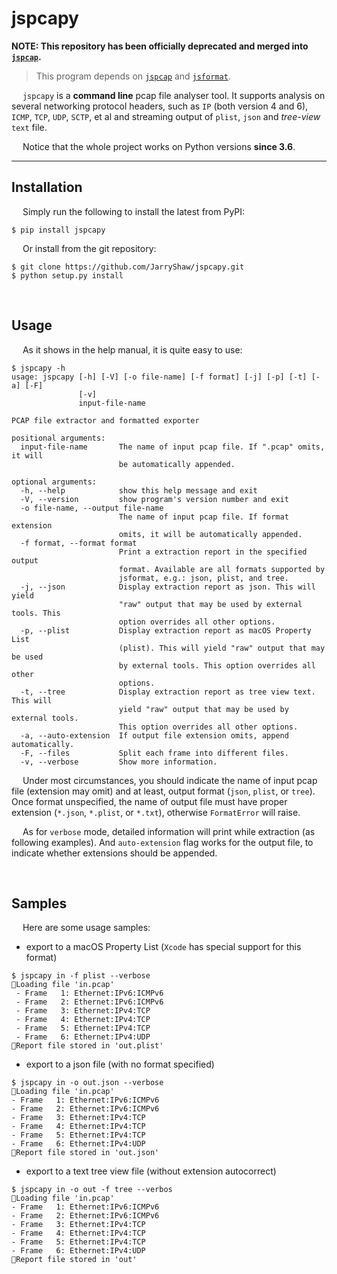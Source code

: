 # jspcapy

__NOTE: This repository has been officially deprecated and merged into [`jspcap`](https://github.com/JarryShaw/jspcap).__

 > This program depends on [`jspcap`](https://github.com/JarryShaw/jspcap) and [`jsformat`](https://github.com/JarryShaw/jsformat).

&emsp; `jspcapy` is a **command line** pcap file analyser tool. It supports analysis on several networking protocol headers, such as `IP` (both version 4 and 6), `ICMP`, `TCP`, `UDP`, `SCTP`, et al and streaming output of `plist`, `json` and *tree-view* `text` file.

&emsp; Notice that the whole project works on Python versions __since 3.6__.

---

## Installation

&emsp; Simply run the following to install the latest from PyPI:

```
$ pip install jspcapy
```

&emsp; Or install from the git repository:

```
$ git clone https://github.com/JarryShaw/jspcapy.git
$ python setup.py install
```

&nbsp;

## Usage

&emsp; As it shows in the help manual, it is quite easy to use:

```
$ jspcapy -h
usage: jspcapy [-h] [-V] [-o file-name] [-f format] [-j] [-p] [-t] [-a] [-F]
               [-v]
               input-file-name

PCAP file extractor and formatted exporter

positional arguments:
  input-file-name       The name of input pcap file. If ".pcap" omits, it will
                        be automatically appended.

optional arguments:
  -h, --help            show this help message and exit
  -V, --version         show program's version number and exit
  -o file-name, --output file-name
                        The name of input pcap file. If format extension
                        omits, it will be automatically appended.
  -f format, --format format
                        Print a extraction report in the specified output
                        format. Available are all formats supported by
                        jsformat, e.g.: json, plist, and tree.
  -j, --json            Display extraction report as json. This will yield
                        "raw" output that may be used by external tools. This
                        option overrides all other options.
  -p, --plist           Display extraction report as macOS Property List
                        (plist). This will yield "raw" output that may be used
                        by external tools. This option overrides all other
                        options.
  -t, --tree            Display extraction report as tree view text. This will
                        yield "raw" output that may be used by external tools.
                        This option overrides all other options.
  -a, --auto-extension  If output file extension omits, append automatically.
  -F, --files           Split each frame into different files.
  -v, --verbose         Show more information.
```

&emsp; Under most circumstances, you should indicate the name of input pcap file (extension may omit) and at least, output format (`json`, `plist`, or `tree`). Once format unspecified, the name of output file must have proper extension (`*.json`, `*.plist`, or `*.txt`), otherwise `FormatError` will raise.

&emsp; As for `verbose` mode, detailed information will print while extraction (as following examples). And `auto-extension` flag works for the output file, to indicate whether extensions should be appended.

&nbsp;

## Samples

&emsp; Here are some usage samples:

 - export to a macOS Property List (`Xcode` has special support for this format)

 ```
 $ jspcapy in -f plist --verbose
 🚨Loading file 'in.pcap'
  - Frame   1: Ethernet:IPv6:ICMPv6
  - Frame   2: Ethernet:IPv6:ICMPv6
  - Frame   3: Ethernet:IPv4:TCP
  - Frame   4: Ethernet:IPv4:TCP
  - Frame   5: Ethernet:IPv4:TCP
  - Frame   6: Ethernet:IPv4:UDP
 🍺Report file stored in 'out.plist'
 ```

 - export to a json file (with no format specified)

 ```
 $ jspcapy in -o out.json --verbose
 🚨Loading file 'in.pcap'
 - Frame   1: Ethernet:IPv6:ICMPv6
 - Frame   2: Ethernet:IPv6:ICMPv6
 - Frame   3: Ethernet:IPv4:TCP
 - Frame   4: Ethernet:IPv4:TCP
 - Frame   5: Ethernet:IPv4:TCP
 - Frame   6: Ethernet:IPv4:UDP
🍺Report file stored in 'out.json'
 ```

 - export to a text tree view file (without extension autocorrect)

 ```
 $ jspcapy in -o out -f tree --verbos
 🚨Loading file 'in.pcap'
 - Frame   1: Ethernet:IPv6:ICMPv6
 - Frame   2: Ethernet:IPv6:ICMPv6
 - Frame   3: Ethernet:IPv4:TCP
 - Frame   4: Ethernet:IPv4:TCP
 - Frame   5: Ethernet:IPv4:TCP
 - Frame   6: Ethernet:IPv4:UDP
🍺Report file stored in 'out'
 ```
